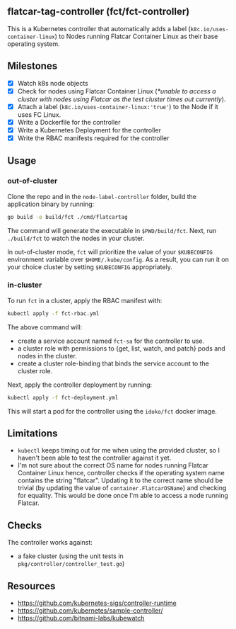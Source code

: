 ## flatcar-tag-controller (fct/fct-controller)

This is a Kubernetes controller that automatically adds a label (`k8c.io/uses-container-linux`)
to Nodes running Flatcar Container Linux as their base operating system.
## Milestones
- [x] Watch k8s node objects
- [x] Check for nodes using Flatcar Container Linux (_*unable to access a cluster with nodes using Flatcar as the test cluster times out currently_).
- [x] Attach a label (`k8c.io/uses-container-linux:‌‌'true'`) to the Node if it uses FC Linux. 
- [x] Write a Dockerfile for the controller 
- [x] Write a Kubernetes Deployment for the controller
- [x] Write the RBAC manifests required for the controller

## Usage
### out-of-cluster
Clone the repo and in the `node-label-controller` folder, build the application binary by running:
```bash
go build -o build/fct ./cmd/flatcartag
```
The command will generate the executable in `$PWD/build/fct`.
Next, run `./build/fct` to watch the nodes in your cluster. 

In out-of-cluster mode, `fct` will prioritize the value of your `$KUBECONFIG`
environment variable over `$HOME/.kube/config`. As a result, you can run it on your choice
cluster by setting `$KUBECONFIG` appropriately. 
### in-cluster
To run `fct` in a cluster, apply the RBAC manifest with:
```bash
kubectl apply -f fct-rbac.yml
```
The above command will:
- create a service account named `fct-sa` for the controller to use.
- a cluster role with permissions to {get, list, watch, and patch} pods and nodes in the cluster.
- create a cluster role-binding that binds the service account to the cluster role.

Next, apply the controller deployment by running:
```bash
kubectl apply -f fct-deployment.yml
```
This will start a pod for the controller using the `idoko/fct` docker image.

## Limitations
- `kubectl` keeps timing out for me when using the provided cluster, so I haven't been able to test the
controller against it yet.
- I'm not sure about the correct OS name for nodes running Flatcar Container Linux hence, controller checks
  if the operating system name contains the string "flatcar". 
Updating it to the correct name should be trivial (by updating the value of `container.FlatcarOSName`) and
  checking for equality. This would be done once I'm able to access a node running Flatcar.
  
## Checks
The controller works against:
- a fake cluster (using the unit tests in `pkg/controller/controller_test.go`)
## Resources
- https://github.com/kubernetes-sigs/controller-runtime
- https://github.com/kubernetes/sample-controller/
- https://github.com/bitnami-labs/kubewatch
